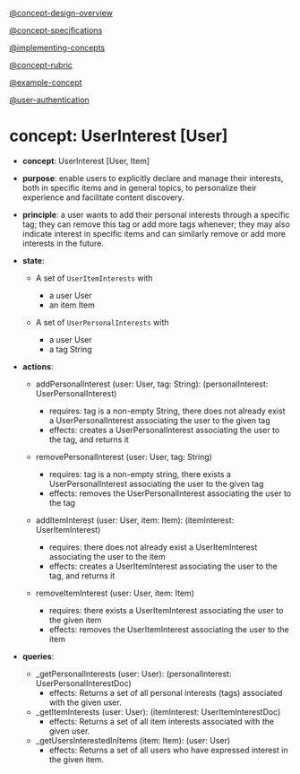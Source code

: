 [@concept-design-overview](../../background/concept-design-overview.md)

[@concept-specifications](../../background/concept-specifications.md)

[@implementing-concepts](../../background/implementing-concepts.md)

[@concept-rubric](../../background/detailed/concept-rubric.md)

[@example-concept](../LikertSurvey/implementation.md)

[@user-authentication](../UserAuthentication/UserAuthentication.md)

# concept: UserInterest \[User]

*   **concept**: UserInterest \[User, Item]

*   **purpose**: enable users to explicitly declare and manage their interests, both in specific items and in general topics, to personalize their experience and facilitate content discovery.

*   **principle**: a user wants to add their personal interests through a specific tag; they can remove this tag or add more tags whenever; they may also indicate interest in specific items and can similarly remove or add more interests in the future.

*   **state**:
    *   A set of `UserItemInterests` with
        *   a user User
        *   an item Item

    *   A set of `UserPersonalInterests` with
        *   a user User
        *   a tag String

*   **actions**:
    *   addPersonalInterest (user: User, tag: String): (personalInterest: UserPersonalInterest)
        *   requires: tag is a non-empty String, there does not already exist a UserPersonalInterest associating the user to the given tag
        *   effects: creates a UserPersonalInterest associating the user to the tag, and returns it

    *   removePersonalInterest (user: User, tag: String)
        *   requires: tag is a non-empty string, there exists a UserPersonalInterest associating the user to the given tag
        *   effects: removes the UserPersonalInterest associating the user to the tag

    *   addItemInterest (user: User, item: Item): (itemInterest: UserItemInterest)
        *   requires: there does not already exist a UserItemInterest associating the user to the item
        *   effects: creates a UserItemInterest associating the user to the tag, and returns it

    *   removeItemInterest (user: User, item: Item)
        *   requires: there exists a UserItemInterest associating the user to the given item
        *   effects: removes the UserItemInterest associating the user to the item
        
*   **queries**:
    *   _getPersonalInterests (user: User): (personalInterest: UserPersonalInterestDoc)
        *   effects: Returns a set of all personal interests (tags) associated with the given user.
    *   _getItemInterests (user: User): (itemInterest: UserItemInterestDoc)
        *   effects: Returns a set of all item interests associated with the given user.
    *   _getUsersInterestedInItems (item: Item): (user: User)
        *   effects: Returns a set of all users who have expressed interest in the given item.
